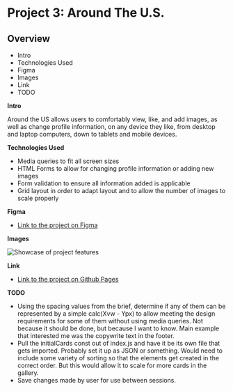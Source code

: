 # Project 3: Around The U.S.

## Overview  

* Intro
* Technologies Used
* Figma  
* Images
* Link
* TODO

**Intro**
  
Around the US allows users to comfortably view, like, and add images, as well as change profile information, on any device they like, from desktop and laptop computers, down to tablets and mobile devices.

**Technologies Used**
* Media queries to fit all screen sizes
* HTML Forms to allow for changing profile information or adding new images
* Form validation to ensure all information added is applicable
* Grid layout in order to adapt layout and to allow the number of images to scale properly
  
**Figma**  
  
* [Link to the project on Figma](https://www.figma.com/file/ii4xxsJ0ghevUOcssTlHZv/Sprint-3%3A-Around-the-US?node-id=0%3A1)  
  
**Images**  
  
![Showcase of project features](../assets/around_US_showcase.gif?raw=true)

**Link**
* [Link to the project on Github Pages](https://meidoragon.github.cio/se_project_aroundtheus/)

**TODO** 

* Using the spacing values from the brief, determine if any of them can be represented by a simple calc(Xvw - Ypx) to allow meeting the design requirements for some of them without using media queries. Not because it should be done, but because I want to know. Main example that interested me was the copywrite text in the footer. 
* Pull the initialCards const out of index.js and have it be its own file that gets imported. Probably set it up as JSON or something. Would need to include some variety of sorting so that the elements get created in the correct order. But this would allow it to scale for more cards in the gallery.
* Save changes made by user for use between sessions.
